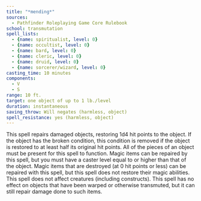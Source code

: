 ```yaml
---
title: "*mending*"
sources:
  - Pathfinder Roleplaying Game Core Rulebook
school: transmutation
spell_lists:
  - {name: spiritualist, level: 0}
  - {name: occultist, level: 0}
  - {name: bard, level: 0}
  - {name: cleric, level: 0}
  - {name: druid, level: 0}
  - {name: sorcerer/wizard, level: 0}
casting_time: 10 minutes
components:
  - V
  - S
range: 10 ft.
target: one object of up to 1 lb./level
duration: instantaneous
saving_throw: Will negates (harmless, object)
spell_resistance: yes (harmless, object)
---
```


This spell repairs damaged objects, restoring 1d4 hit points to the object. If the object has the broken condition, this condition is removed if the object is restored to at least half its original hit points. All of the pieces of an object must be present for this spell to function. Magic items can be repaired by this spell, but you must have a caster level equal to or higher than that of the object. Magic items that are destroyed (at 0 hit points or less) can be repaired with this spell, but this spell does not restore their magic abilities. This spell does not affect creatures (including constructs). This spell has no effect on objects that have been warped or otherwise transmuted, but it can still repair damage done to such items.

